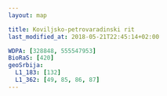 ```yaml
---
layout: map

title: Koviljsko-petrovaradinski rit
last_modified_at: 2018-05-21T22:45:14+02:00

WDPA: [328848, 555547953]
BioRaS: [420]
geoSrbija:
  L1_183: [132]
  L1_362: [49, 85, 86, 87]
---
```

